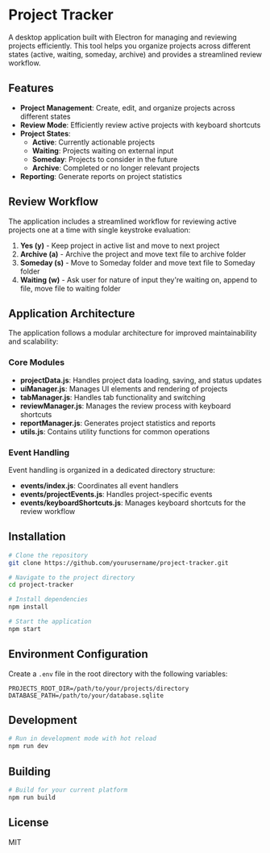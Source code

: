 # Project Tracker

A desktop application built with Electron for managing and reviewing projects efficiently. This tool helps you organize projects across different states (active, waiting, someday, archive) and provides a streamlined review workflow.

## Features

- **Project Management**: Create, edit, and organize projects across different states
- **Review Mode**: Efficiently review active projects with keyboard shortcuts
- **Project States**:
  - **Active**: Currently actionable projects
  - **Waiting**: Projects waiting on external input
  - **Someday**: Projects to consider in the future
  - **Archive**: Completed or no longer relevant projects
- **Reporting**: Generate reports on project statistics

## Review Workflow

The application includes a streamlined workflow for reviewing active projects one at a time with single keystroke evaluation:

1. **Yes (y)** - Keep project in active list and move to next project
2. **Archive (a)** - Archive the project and move text file to archive folder
3. **Someday (s)** - Move to Someday folder and move text file to Someday folder
4. **Waiting (w)** - Ask user for nature of input they're waiting on, append to file, move file to waiting folder

## Application Architecture

The application follows a modular architecture for improved maintainability and scalability:

### Core Modules

- **projectData.js**: Handles project data loading, saving, and status updates
- **uiManager.js**: Manages UI elements and rendering of projects
- **tabManager.js**: Handles tab functionality and switching
- **reviewManager.js**: Manages the review process with keyboard shortcuts
- **reportManager.js**: Generates project statistics and reports
- **utils.js**: Contains utility functions for common operations

### Event Handling

Event handling is organized in a dedicated directory structure:

- **events/index.js**: Coordinates all event handlers
- **events/projectEvents.js**: Handles project-specific events
- **events/keyboardShortcuts.js**: Manages keyboard shortcuts for the review workflow

## Installation

```bash
# Clone the repository
git clone https://github.com/yourusername/project-tracker.git

# Navigate to the project directory
cd project-tracker

# Install dependencies
npm install

# Start the application
npm start
```

## Environment Configuration

Create a `.env` file in the root directory with the following variables:

```
PROJECTS_ROOT_DIR=/path/to/your/projects/directory
DATABASE_PATH=/path/to/your/database.sqlite
```

## Development

```bash
# Run in development mode with hot reload
npm run dev
```

## Building

```bash
# Build for your current platform
npm run build
```

## License

MIT
